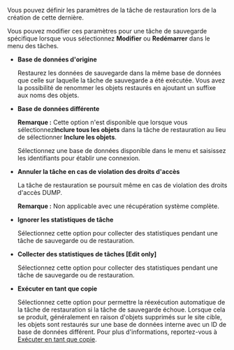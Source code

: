 Vous pouvez définir les paramètres de la tâche de restauration lors de la création de cette dernière.

Vous pouvez modifier ces paramètres pour une tâche de sauvegarde spécifique lorsque vous sélectionnez **Modifier** ou **Redémarrer** dans le menu des tâches.

-   **Base de données d'origine**

    Restaurez les données de sauvegarde dans la même base de données que celle sur laquelle la tâche de sauvegarde a été exécutée. Vous avez la possibilité de renommer les objets restaurés en ajoutant un suffixe aux noms des objets.


-   **Base de données différente**

    **Remarque :** Cette option n'est disponible que lorsque vous sélectionnez**Inclure tous les objets** dans la tâche de restauration au lieu de sélectionner **Inclure les objets**.

    Sélectionnez une base de données disponible dans le menu et saisissez les identifiants pour établir une connexion.


-   **Annuler la tâche en cas de violation des droits d'accès**

    La tâche de restauration se poursuit même en cas de violation des droits d'accès DUMP.

    **Remarque :** Non applicable avec une récupération système complète.


-   **Ignorer les statistiques de tâche**

    Sélectionnez cette option pour collecter des statistiques pendant une tâche de sauvegarde ou de restauration.


-   **Collecter des statistiques de tâches [Edit only]**

    Sélectionnez cette option pour collecter des statistiques pendant une tâche de sauvegarde ou de restauration.


-   **Exécuter en tant que copie**

    Sélectionnez cette option pour permettre la réexécution automatique de la tâche de restauration si la tâche de sauvegarde échoue. Lorsque cela se produit, généralement en raison d'objets supprimés sur le site cible, les objets sont restaurés sur une base de données interne avec un ID de base de données différent. Pour plus d'informations, reportez-vous à [Exécuter en tant que copie](csm1744735504461.md).


